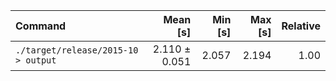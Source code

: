 | Command | Mean [s] | Min [s] | Max [s] | Relative |
|:---|---:|---:|---:|---:|
| `./target/release/2015-10 > output` | 2.110 ± 0.051 | 2.057 | 2.194 | 1.00 |
